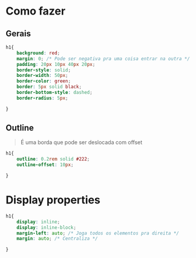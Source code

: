 # Como fazer 

## Gerais 
```css
h1{
    background: red;
    margin: 0; /* Pode ser negativa pra uma coisa entrar na outra */
    padding: 20px 10px 40px 20px;
    border-style: solid;
    border-width: 50px;
    border-color: green;
    border: 5px solid black;
    border-bottom-style: dashed;
    border-radius: 5px;

}
```

## Outline 
> É uma borda que pode ser deslocada com offset 
```css
h1{
    outline: 0.2rem solid #222;
    outline-offset: 10px;

}
```

# Display properties 

```css
h1{
    display: inline;
    display: inline-block;
    margin-left: auto; /* Joga todos os elementos pra direita */
    margin: auto; /* Centraliza */

}
```



